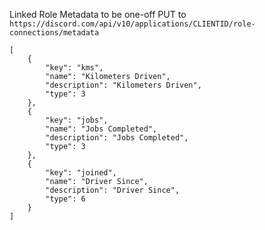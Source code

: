 Linked Role Metadata to be one-off PUT to `https://discord.com/api/v10/applications/CLIENTID/role-connections/metadata`

```
[
	{
		"key": "kms",
		"name": "Kilometers Driven",
		"description": "Kilometers Driven",
		"type": 3
	},
	{
		"key": "jobs",
		"name": "Jobs Completed",
		"description": "Jobs Completed",
		"type": 3
	},
	{
		"key": "joined",
		"name": "Driver Since",
		"description": "Driver Since",
		"type": 6
	}
]
```
